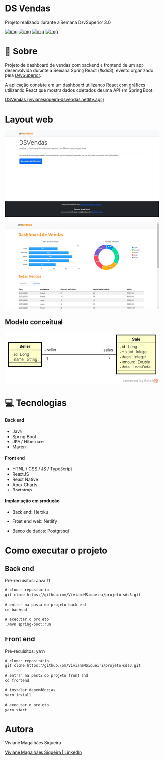 # DS Vendas

Projeto realizado durante a Semana DevSuperior 3.0

[![img](https://camo.githubusercontent.com/6ae4c89f7d573355a9876e43c2a82f7641ac29b95062e8664cfc357f8a10806a/68747470733a2f2f696d672e736869656c64732e696f2f7374617469632f76313f6c6162656c3d737072696e67626f6f74266d6573736167653d322e342e3126636f6c6f723d364141443344267374796c653d666c61742d737175617265266c6f676f3d737072696e67)](https://camo.githubusercontent.com/6ae4c89f7d573355a9876e43c2a82f7641ac29b95062e8664cfc357f8a10806a/68747470733a2f2f696d672e736869656c64732e696f2f7374617469632f76313f6c6162656c3d737072696e67626f6f74266d6573736167653d322e342e3126636f6c6f723d364141443344267374796c653d666c61742d737175617265266c6f676f3d737072696e67) [![img](https://camo.githubusercontent.com/bbbba2a0ee841f2df6cf6b01f849ac68310cf5b046de2b7053c85da87599ffb9/68747470733a2f2f696d672e736869656c64732e696f2f7374617469632f76313f6c6162656c3d6e706d266d6573736167653d362e31342e3926636f6c6f723d433533353334267374796c653d666c61742d737175617265266c6f676f3d6e706d)](https://camo.githubusercontent.com/bbbba2a0ee841f2df6cf6b01f849ac68310cf5b046de2b7053c85da87599ffb9/68747470733a2f2f696d672e736869656c64732e696f2f7374617469632f76313f6c6162656c3d6e706d266d6573736167653d362e31342e3926636f6c6f723d433533353334267374796c653d666c61742d737175617265266c6f676f3d6e706d) [![img](https://camo.githubusercontent.com/68c391cf920106b53a7153a040a6c36ed9f95999c0404f549a320ad6d2dd960e/68747470733a2f2f696d672e736869656c64732e696f2f7374617469632f76313f6c6162656c3d7265616374266d6573736167653d5e31372e302e3126636f6c6f723d363144394642267374796c653d666c61742d737175617265266c6f676f3d7265616374)](https://camo.githubusercontent.com/68c391cf920106b53a7153a040a6c36ed9f95999c0404f549a320ad6d2dd960e/68747470733a2f2f696d672e736869656c64732e696f2f7374617469632f76313f6c6162656c3d7265616374266d6573736167653d5e31372e302e3126636f6c6f723d363144394642267374796c653d666c61742d737175617265266c6f676f3d7265616374) [![img](https://camo.githubusercontent.com/f6cb0638d3de166d0ffc988db919f327b512b8dc1c9270827711692d62dc204c/68747470733a2f2f696d672e736869656c64732e696f2f7374617469632f76313f6c6162656c3d74797065736372697074266d6573736167653d5e342e312e3326636f6c6f723d324637344330267374796c653d666c61742d737175617265266c6f676f3d74797065736372697074)](https://camo.githubusercontent.com/f6cb0638d3de166d0ffc988db919f327b512b8dc1c9270827711692d62dc204c/68747470733a2f2f696d672e736869656c64732e696f2f7374617469632f76313f6c6162656c3d74797065736372697074266d6573736167653d5e342e312e3326636f6c6f723d324637344330267374796c653d666c61742d737175617265266c6f676f3d74797065736372697074)

# 📣 Sobre

Projeto de dashboard de vendas com backend e frontend de um app desenvolvida durante a Semana Spring React (#sds3), evento organizado pela [DevSuperior](https://devsuperior.com.br/). 

A aplicação consiste em um dashboard utilizando React com gráficos utilizando React que mostra dados coletados de uma API em Spring Boot.

[DSVendas (vivianesiqueira-dsvendas.netlify.app)](https://vivianesiqueira-dsvendas.netlify.app)

# **Layout web**

![Web 1](https://raw.githubusercontent.com/VivianeMSiqueira/projeto-sds3/main/frontend/src/assets/img/home.png)

![Web 2](https://raw.githubusercontent.com/VivianeMSiqueira/projeto-sds3/main/frontend/src/assets/img/dashboard.png)

## Modelo conceitual
![Web 1](https://raw.githubusercontent.com/VivianeMSiqueira/projeto-sds3/main/frontend/src/assets/img/sds3-mc.png)

# 💻 Tecnologias

#### Back end

- Java
- Spring Boot
- JPA / Hibernate
- Maven

#### Front end

- HTML / CSS / JS / TypeScript
- ReactJS
- React Native
- Apex Charts
- Bootstrap

#### Implantação em produção

* Back end: Heroku 

* Front end web: Netlify

* Banco de dados: Postgresql

# Como executar o projeto

## Back end

Pré-requisitos: Java 11

```
# clonar repositório
git clone https://github.com/VivianeMSiqueira/projeto-sds3.git

# entrar na pasta do projeto back end
cd backend

# executar o projeto
./mvn spring-boot:run
```

## Front end

Pré-requisitos: yarn

```
# clonar repositório
git clone https://github.com/VivianeMSiqueira/projeto-sds3.git

# entrar na pasta do projeto front end
cd frontend

# instalar dependências
yarn install

# executar o projeto
yarn start
```

# Autora

Viviane Magalhães Siqueira

[Viviane Magalhães Siqueira | LinkedIn](https://www.linkedin.com/in/viviane-magalhães-siqueira/)

